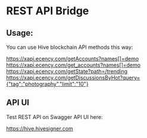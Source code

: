 # REST API Bridge

## Usage: 

You can use Hive blockchain API methods this way:

https://xapi.ecency.com/getAccounts?names[]=demo  
https://xapi.ecency.com/get_accounts?names[]=demo  
https://xapi.ecency.com/getState?path=/trending  
https://xapi.ecency.com/getDiscussionsByHot?query={"tag":"photography","limit":"10"}  

## API UI 

Test REST API on Swagger API UI here: 

https://hive.hivesigner.com
